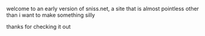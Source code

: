 welcome to an early version of sniss.net, a site that is almost pointless other than i want to make something silly

thanks for checking it out